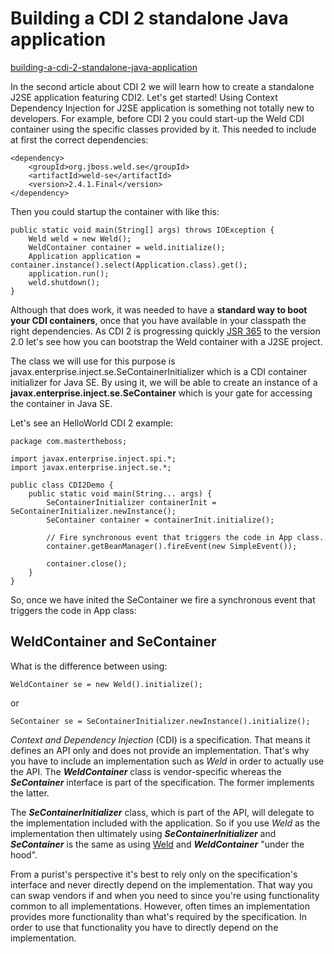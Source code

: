 # Building a CDI 2 standalone Java application

[building-a-cdi-2-standalone-java-application](http://www.mastertheboss.com/jboss-frameworks/cdi/building-a-cdi-2-standalone-java-application)

In the second article about CDI 2 we will learn how to create a standalone J2SE application featuring CDI2. Let's get started!
Using Context Dependency Injection for J2SE application is something not totally new to developers. 
For example, before CDI 2 you could start-up the Weld CDI container using the specific classes provided by it. This needed to include at first the correct dependencies:


```
<dependency>
    <groupId>org.jboss.weld.se</groupId>
    <artifactId>weld-se</artifactId>
    <version>2.4.1.Final</version>
</dependency>
```

Then you could startup the container with like this:

```
public static void main(String[] args) throws IOException {
    Weld weld = new Weld();
    WeldContainer container = weld.initialize();
    Application application = container.instance().select(Application.class).get();
    application.run();
    weld.shutdown();
}
```

Although that does work, it was needed to have a **standard way to boot your CDI containers**, once that you have available in your classpath the right dependencies. As CDI 2 is progressing quickly [JSR 365](https://jcp.org/aboutJava/communityprocess/pr/jsr365/index.html) to the version 2.0 let's see how you can bootstrap the Weld container with a J2SE project.

The class we will use for this purpose is javax.enterprise.inject.se.SeContainerInitializer which is a CDI container initializer for Java SE. By using it, we will be able to create an instance of a **javax.enterprise.inject.se.SeContainer** which is your gate for accessing the container in Java SE.

Let's see an HelloWorld CDI 2 example:

```
package com.mastertheboss;

import javax.enterprise.inject.spi.*;
import javax.enterprise.inject.se.*;

public class CDI2Demo {
	public static void main(String... args) {
		SeContainerInitializer containerInit = SeContainerInitializer.newInstance();
		SeContainer container = containerInit.initialize();

		// Fire synchronous event that triggers the code in App class.
		container.getBeanManager().fireEvent(new SimpleEvent());

		container.close();
	}
}
```

So, once we have inited the SeContainer we fire a synchronous event that triggers the code in App class:







## WeldContainer and SeContainer

What is the difference between using:

```
WeldContainer se = new Weld().initialize();
```

or

```
SeContainer se = SeContainerInitializer.newInstance().initialize();
```

*Context and Dependency Injection* (CDI) is a specification. That means it defines an API only and does not provide an implementation. That's why you have to include an implementation such as *Weld* in order to actually use the API. The ***WeldContainer*** class is vendor-specific whereas the ***SeContainer*** interface is part of the specification. The former implements the latter.

The ***SeContainerInitializer*** class, which is part of the API, will delegate to the implementation included with the application. So if you use *Weld* as the implementation then ultimately using ***SeContainerInitializer*** and ***SeContainer*** is the same as using [Weld]() and ***WeldContainer*** "under the hood".

From a purist's perspective it's best to rely only on the specification's interface and never directly depend on the implementation. That way you can swap vendors if and when you need to since you're using functionality common to all implementations. However, often times an implementation provides more functionality than what's required by the specification. In order to use that functionality you have to directly depend on the implementation.


